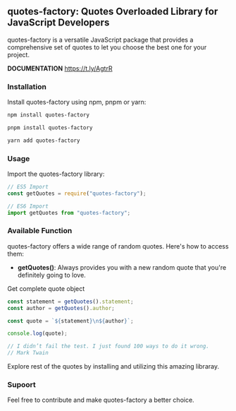 ## quotes-factory: Quotes Overloaded Library for JavaScript Developers

quotes-factory is a versatile JavaScript package that provides a comprehensive set of quotes to let you choose the best one for your project.

**DOCUMENTATION** https://t.ly/AgtrR

### Installation

Install quotes-factory using npm, pnpm or yarn:

```bash
npm install quotes-factory
```

```bash
pnpm install quotes-factory
```

```bash
yarn add quotes-factory
```

### Usage

Import the quotes-factory library:

```javascript
// ES5 Import
const getQuotes = require("quotes-factory");

// ES6 Import
import getQuotes from "quotes-factory";
```

### Available Function

quotes-factory offers a wide range of random quotes. Here's how to access them:

- **getQuotes()**: Always provides you with a new random quote that you're definitely going to love.

Get complete quote object

```javascript
const statement = getQuotes().statement;
const author = getQuotes().author;

const quote = `${statement}\n${author}`;

console.log(quote);

// I didn’t fail the test. I just found 100 ways to do it wrong.
// Mark Twain
```

Explore rest of the quotes by installing and utilizing this amazing libraray.

### Supoort

Feel free to contribute and make quotes-factory a better choice.

